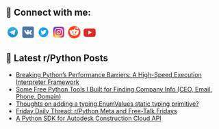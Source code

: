 ## 🔎 Connect with me:
[<img src="https://github.com/bullbesh/bullbesh/blob/main/images/Telegram.png" width="32" height="32" />](https://t.me/bullbesh)
[<img src="https://github.com/bullbesh/bullbesh/blob/main/images/VK.png" width="32" height="32" />](https://vk.com/bullbesh)
[<img src="https://github.com/bullbesh/bullbesh/blob/main/images/Twitter.png" width="32" height="32" />](https://twitter.com/bullbesh1)
[<img src="https://github.com/bullbesh/bullbesh/blob/main/images/Instagram.png" width="32" height="32" />](https://www.instagram.com/bullbesh)
[<img src="https://github.com/bullbesh/bullbesh/blob/main/images/Reddit.png" width="32" height="32" />](https://www.reddit.com/user/bullbesh)
[<img src="https://github.com/bullbesh/bullbesh/blob/main/images/YouTube.png" width="32" height="32" />](https://www.youtube.com/channel/UCtfjRs6uzgq5mfm8S06WTcg)

## 📕 Latest r/Python Posts
<!-- BLOG-POST-LIST:START -->
- [Breaking Python’s Performance Barriers: A High-Speed Execution Interpreter Framework](https://www.reddit.com/r/Python/comments/1k7ie2a/breaking_pythons_performance_barriers_a_highspeed/)
- [Some Free Python Tools I Built for Finding Company Info &lpar;CEO, Email, Phone, Domain&rpar;](https://www.reddit.com/r/Python/comments/1k7gx2e/some_free_python_tools_i_built_for_finding/)
- [Thoughts on adding a typing.EnumValues static typing primitive?](https://www.reddit.com/r/Python/comments/1k7amvg/thoughts_on_adding_a_typingenumvalues_static/)
- [Friday Daily Thread: r/Python Meta and Free-Talk Fridays](https://www.reddit.com/r/Python/comments/1k779nd/friday_daily_thread_rpython_meta_and_freetalk/)
- [A Python SDK for Autodesk Construction Cloud API](https://www.reddit.com/r/Python/comments/1k72wwh/a_python_sdk_for_autodesk_construction_cloud_api/)
<!-- BLOG-POST-LIST:END -->
